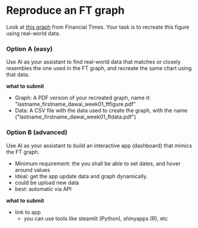# Reproduce an FT graph

Look at [this graph](/week01/assets/ft-liberation-day-usd-yield-2025-04-11.jpg) from Financial Times. Your task is to recreate this figure using real-world data. 

### Option A (easy)
Use AI as your assistant to find real-world data that matches or closely resembles the one used in the FT graph, and recreate the same chart using that data.

**what to submit**
* Graph: A PDF version of your recreated graph, name it: "lastname_firstname_dawai_week01_ftfigure.pdf"
* Data: A CSV file with the data used to create the graph, with the name ("lastname_firstname_dawai_week01_ftdata.pdf")

### Option B (advanced)

Use AI as your assistant to build an interactive app (dashboard) that mimics the FT graph. 
* Minimum requirement: the you shall be able to set dates, and hover around values
* Ideal: get the app update data and graph dynamically.
 * could be upload new data
 * best: automatic via API

**what to submit**
* link to app
  * you can use tools like steamlit (Python), shinyapps (R), etc

